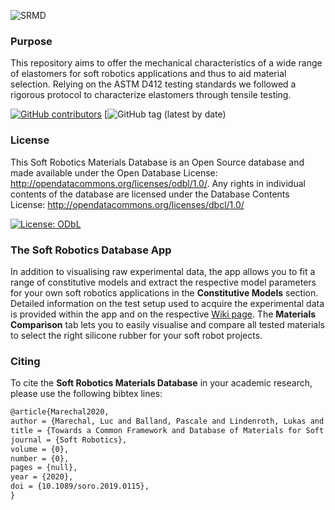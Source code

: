 ![SRMD](https://user-images.githubusercontent.com/36209435/72664756-f5b6d600-3a01-11ea-88b2-a3f3e46fe9f6.png)


### Purpose

This repository aims to offer the mechanical characteristics of a wide range of elastomers for soft robotics
applications and thus to aid material selection. Relying on the ASTM D412 testing standards we followed a rigorous protocol to characterize elastomers through tensile testing.

[![GitHub contributors](https://img.shields.io/github/contributors/LucMarechal/Soft-Robotics-Materials-Database)](https://github.com/LucMarechal/Soft-Robotics-Materials-Database/graphs/contributors)
[![GitHub tag (latest by date)](https://img.shields.io/github/v/tag/LucMarechal/Soft-Robotics-Materials-Database)

### License

This Soft Robotics Materials Database is an Open Source database and made available under the Open Database License: http://opendatacommons.org/licenses/odbl/1.0/. Any rights in individual contents of the database are licensed under the Database Contents License: http://opendatacommons.org/licenses/dbcl/1.0/

[![License: ODbL](https://img.shields.io/badge/License-ODbL-brightgreen.svg)](https://opendatacommons.org/licenses/odbl/)


### The Soft Robotics Database App

In addition to visualising raw experimental data, the app allows you to fit a range of constitutive models and extract the respective model parameters for your own soft robotics applications in the **Constitutive Models** section. Detailed information on the test setup used to acquire the experimental data is provided within the app and on the respective [Wiki page](https://github.com/LucMarechal/Soft-Robotics-Materials-Database/wiki/Setup-and-Characterisation). The **Materials Comparison** tab lets you to easily visualise and compare all tested materials to select the right silicone rubber for your soft robot projects.


### Citing

To cite the **Soft Robotics Materials Database** in your academic research, please use the following bibtex lines:

```tex
@article{Marechal2020,
author = {Marechal, Luc and Balland, Pascale and Lindenroth, Lukas and Petrou, Fotis and Kontovounisios, Christos and Bello, Fernando},
title = {Towards a Common Framework and Database of Materials for Soft Robotics},
journal = {Soft Robotics},
volume = {0},
number = {0},
pages = {null},
year = {2020},
doi = {10.1089/soro.2019.0115},
}
```

